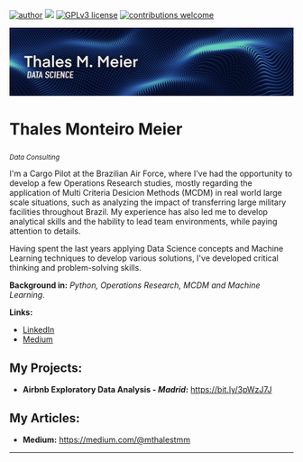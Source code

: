 [![author](https://img.shields.io/badge/author-thalestmm-red.svg)](https://www.linkedin.com/in/thales-m-meier-44593b17b) [![](https://img.shields.io/badge/python-3.10+-blue.svg)](https://www.python.org/downloads/release/python-3101/) [![GPLv3 license](https://img.shields.io/badge/License-GPLv3-blue.svg)](http://perso.crans.org/besson/LICENSE.html) [![contributions welcome](https://img.shields.io/badge/contributions-welcome-brightgreen.svg?style=flat)](https://github.com/thalestmm/issues)

<p align="center">
  <img src="banner.jpg" >
</p>

# Thales Monteiro Meier
<sub>*Data Consulting*</sub>

I'm a Cargo Pilot at the Brazilian Air Force, where I've had the opportunity to develop a few Operations Research studies, mostly regarding the application of Multi Criteria Desicion Methods (MCDM) in real world large scale situations, such as analyzing the impact of transferring large military facilities throughout Brazil. My experience has also led me to develop analytical skills and the hability to lead team environments, while paying attention to details. 

Having spent the last years applying Data Science concepts and Machine Learning techniques to develop various solutions, I've developed critical thinking and problem-solving skills.

**Background in:** *Python, Operations Research, MCDM and Machine Learning*.

**Links:**
* [LinkedIn](https://www.linkedin.com/in/thalestmm/)
* [Medium](https://medium.com/@thalestmm)


## My Projects:

* **Airbnb Exploratory Data Analysis - *Madrid*:** https://bit.ly/3pWzJ7J


## My Articles:

* **Medium:** https://medium.com/@mthalestmm

---
<!---
thalestmm/thalestmm is a ✨ special ✨ repository because its `README.md` (this file) appears on your GitHub profile.
You can click the Preview link to take a look at your changes.
--->
